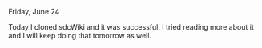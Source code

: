 Friday, June 24

Today I cloned sdcWiki and it was successful. I tried reading more about it and I will keep doing that 
tomorrow as well.
